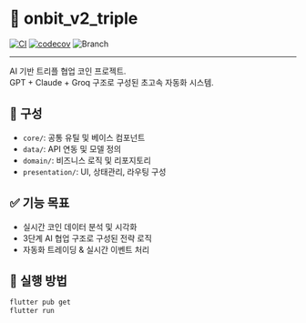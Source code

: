 # 🧠 onbit_v2_triple

[![CI](https://github.com/hundeok/onbit_v2_triple/actions/workflows/ci.yml/badge.svg)](https://github.com/hundeok/onbit_v2_triple/actions/workflows/ci.yml)
[![codecov](https://codecov.io/gh/hundeok/onbit_v2_triple/branch/main/graph/badge.svg?token=5182d729-a03f-4417-8aea-7687b9307e84)](https://codecov.io/gh/hundeok/onbit_v2_triple)
![Branch](https://img.shields.io/badge/branch-main-blue)

---

AI 기반 트리플 협업 코인 프로젝트.  
GPT + Claude + Groq 구조로 구성된 초고속 자동화 시스템.

## 🧩 구성

- `core/`: 공통 유틸 및 베이스 컴포넌트
- `data/`: API 연동 및 모델 정의
- `domain/`: 비즈니스 로직 및 리포지토리
- `presentation/`: UI, 상태관리, 라우팅 구성

## ✅ 기능 목표

- 실시간 코인 데이터 분석 및 시각화
- 3단계 AI 협업 구조로 구성된 전략 로직
- 자동화 트레이딩 & 실시간 이벤트 처리

## 🚀 실행 방법

```bash
flutter pub get
flutter run
